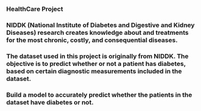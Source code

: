### HealthCare Project
### NIDDK (National Institute of Diabetes and Digestive and Kidney Diseases) research creates knowledge about and treatments for the most chronic, costly, and consequential diseases.
### The dataset used in this project is originally from NIDDK. The objective is to predict whether or not a patient has diabetes, based on certain diagnostic measurements included in the dataset.
### Build a model to accurately predict whether the patients in the dataset have diabetes or not.
